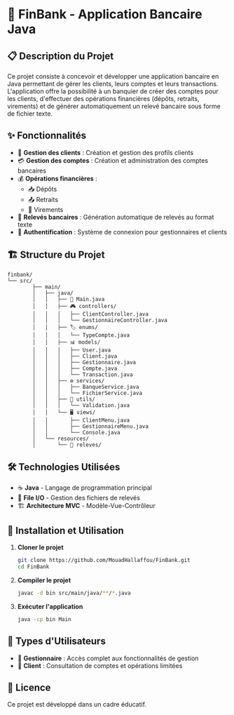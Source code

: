 # 🏦 FinBank - Application Bancaire Java

## 📋 Description du Projet

Ce projet consiste à concevoir et développer une application bancaire en Java permettant de gérer les clients, leurs comptes et leurs transactions. L'application offre la possibilité à un banquier de créer des comptes pour les clients, d'effectuer des opérations financières (dépôts, retraits, virements) et de générer automatiquement un relevé bancaire sous forme de fichier texte.

## ✨ Fonctionnalités

- 👥 **Gestion des clients** : Création et gestion des profils clients
- 💳 **Gestion des comptes** : Création et administration des comptes bancaires
- 💰 **Opérations financières** :
    - 📥 Dépôts
    - 📤 Retraits
    - 🔄 Virements
- 📄 **Relevés bancaires** : Génération automatique de relevés au format texte
- 🔐 **Authentification** : Système de connexion pour gestionnaires et clients

## 🏗️ Structure du Projet

```
finbank/
└── src/
        ├── main/
        │   ├── java/
        │   │   ├── 🚀 Main.java
        │   │   ├── 🎮 controllers/
        │   │   │   ├── ClientController.java
        │   │   │   └── GestionnaireController.java
        │   │   ├── 🏷️ enums/
        │   │   │   └── TypeCompte.java
        │   │   ├── 📊 models/
        │   │   │   ├── User.java
        │   │   │   ├── Client.java
        │   │   │   ├── Gestionnaire.java
        │   │   │   ├── Compte.java
        │   │   │   └── Transaction.java
        │   │   ├── ⚙️ services/
        │   │   │   ├── BanqueService.java
        │   │   │   └── FichierService.java
        │   │   ├── 🔧 utils/
        │   │   │   └── Validation.java
        │   │   └── 🖥️ views/
        │   │       ├── ClientMenu.java
        │   │       ├── GestionnaireMenu.java
        │   │       └── Console.java
        │   └── resources/
        │       └── 📁 releves/
```

## 🛠️ Technologies Utilisées

- ☕ **Java** - Langage de programmation principal
- 📁 **File I/O** - Gestion des fichiers de relevés
- 🏗️ **Architecture MVC** - Modèle-Vue-Contrôleur

## 🚀 Installation et Utilisation

1. **Cloner le projet**
     ```bash
     git clone https://github.com/MouadHallaffou/FinBank.git
     cd FinBank
     ```

2. **Compiler le projet**
     ```bash
     javac -d bin src/main/java/**/*.java
     ```

3. **Exécuter l'application**
     ```bash
     java -cp bin Main
     ```

## 👥 Types d'Utilisateurs

- 🏦 **Gestionnaire** : Accès complet aux fonctionnalités de gestion
- 👤 **Client** : Consultation de comptes et opérations limitées

## 📝 Licence

Ce projet est développé dans un cadre éducatif.
